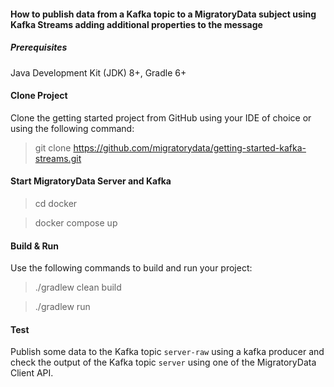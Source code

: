 #### How to publish data from a Kafka topic to a MigratoryData subject using Kafka Streams adding additional properties to the message


##### Prerequisites
Java Development Kit (JDK) 8+, Gradle 6+ 

#### Clone Project

Clone the getting started project from GitHub using your IDE of choice or using the following command:
> git clone https://github.com/migratorydata/getting-started-kafka-streams.git

#### Start MigratoryData Server and Kafka

> cd docker

> docker compose up

#### Build & Run
Use the following commands to build and run your project:
> ./gradlew clean build

> ./gradlew run

#### Test

Publish some data to the Kafka topic `server-raw` using a kafka producer and check the output of the Kafka topic `server` using
one of the MigratoryData Client API.